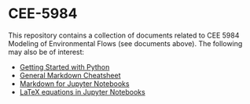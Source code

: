 # CEE-5984
This repository contains a collection of documents related to CEE 5984 Modeling of Environmental Flows (see documents above). The following may also be of interest:
- [Getting Started with Python](https://github.com/kstrm/Starting-out-with-python)
- [General Markdown Cheatsheet](https://github.com/adam-p/markdown-here/wiki/Markdown-Cheatsheet)
- [Markdown for Jupyter Notebooks](https://jupyter-notebook.readthedocs.io/en/stable/examples/Notebook/Working%20With%20Markdown%20Cells.html)
- [LaTeX equations in Jupyter Notebooks](https://jupyter-notebook.readthedocs.io/en/stable/examples/Notebook/Working%20With%20Markdown%20Cells.html#LaTeX-equations)
